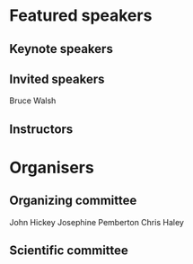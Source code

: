# Featured speakers

## Keynote speakers


## Invited speakers

Bruce Walsh

## Instructors


# Organisers


## Organizing committee

John Hickey
Josephine Pemberton
Chris Haley


## Scientific committee
